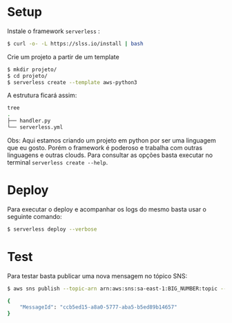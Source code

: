 # Setup

Instale o framework `serverless` :
```bash
$ curl -o- -L https://slss.io/install | bash
```

Crie um projeto a partir de um template
```bash
$ mkdir projeto/
$ cd projeto/
$ serverless create --template aws-python3
```

A estrutura ficará assim:
```bash
tree
.
├── handler.py
└── serverless.yml
```

Obs: Aqui estamos criando um projeto em python por ser uma linguagem que eu gosto. Porém o framework é poderoso e trabalha com outras linguagens e outras clouds. Para consultar as opções basta executar no terminal `serverless create --help`.

# Deploy

Para executar o deploy e acompanhar os logs do mesmo basta usar o seguinte comando: 
```bash
$ serverless deploy --verbose
```

# Test

Para testar basta publicar uma nova mensagem no tópico SNS:
```bash
$ aws sns publish --topic-arn arn:aws:sns:sa-east-1:BIG_NUMBER:topic --message ":)" --region "sa-east-1" 

{
    "MessageId": "ccb5ed15-a8a0-5777-aba5-b5ed89b14657"
}
```
